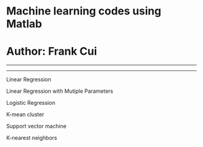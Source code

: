 # Machine learning codes using Matlab
# Author: Frank Cui
-----------------------------------------
-----------------------------------------
Linear Regression


Linear Regression with Mutiple Parameters



Logistic Regression



K-mean cluster



Support vector machine



K-nearest neighbors 
